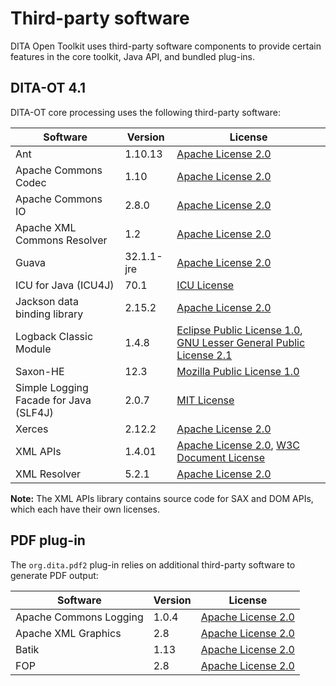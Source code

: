 # Third-party software

DITA Open Toolkit uses third-party software components to provide certain features in the core toolkit, Java API, and bundled plug-ins.

## DITA-OT 4.1

DITA-OT core processing uses the following third-party software:

|Software|Version|License|
|--------|-------|-------|
|Ant|1.10.13|[Apache License 2.0](https://www.apache.org/licenses/LICENSE-2.0)|
|Apache Commons Codec|1.10|[Apache License 2.0](https://www.apache.org/licenses/LICENSE-2.0)|
|Apache Commons IO|2.8.0|[Apache License 2.0](https://www.apache.org/licenses/LICENSE-2.0)|
|Apache XML Commons Resolver|1.2|[Apache License 2.0](https://www.apache.org/licenses/LICENSE-2.0)|
|Guava|32.1.1-jre|[Apache License 2.0](https://www.apache.org/licenses/LICENSE-2.0)|
|ICU for Java \(ICU4J\)|70.1|[ICU License](http://source.icu-project.org/repos/icu/icu/tags/release-57-1/LICENSE)|
|Jackson data binding library|2.15.2|[Apache License 2.0](https://www.apache.org/licenses/LICENSE-2.0)|
|Logback Classic Module|1.4.8|[Eclipse Public License 1.0](http://www.eclipse.org/legal/epl-v10.html), [GNU Lesser General Public License 2.1](https://www.gnu.org/licenses/old-licenses/lgpl-2.1.html)|
|Saxon-HE|12.3|[Mozilla Public License 1.0](https://www.mozilla.org/media/MPL/1.1/index.0c5913925d40.txt)|
|Simple Logging Facade for Java \(SLF4J\)|2.0.7|[MIT License](https://opensource.org/licenses/mit-license.php)|
|Xerces|2.12.2|[Apache License 2.0](https://www.apache.org/licenses/LICENSE-2.0)|
|XML APIs|1.4.01|[Apache License 2.0](https://www.apache.org/licenses/LICENSE-2.0), [W3C Document License](https://www.w3.org/Consortium/Legal/2002/copyright-documents-20021231)|
|XML Resolver|5.2.1|[Apache License 2.0](https://www.apache.org/licenses/LICENSE-2.0)|

**Note:** The XML APIs library contains source code for SAX and DOM APIs, which each have their own licenses.

## PDF plug-in

The `org.dita.pdf2` plug-in relies on additional third-party software to generate PDF output:

|Software|Version|License|
|--------|-------|-------|
|Apache Commons Logging|1.0.4|[Apache License 2.0](https://www.apache.org/licenses/LICENSE-2.0)|
|Apache XML Graphics|2.8|[Apache License 2.0](https://www.apache.org/licenses/LICENSE-2.0)|
|Batik|1.13|[Apache License 2.0](https://www.apache.org/licenses/LICENSE-2.0)|
|FOP|2.8|[Apache License 2.0](https://www.apache.org/licenses/LICENSE-2.0)|

